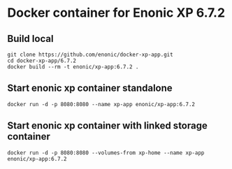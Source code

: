 # Docker container for Enonic XP 6.7.2

## Build local

    git clone https://github.com/enonic/docker-xp-app.git
    cd docker-xp-app/6.7.2
    docker build --rm -t enonic/xp-app:6.7.2 .

## Start enonic xp container standalone

    docker run -d -p 8080:8080 --name xp-app enonic/xp-app:6.7.2

## Start enonic xp container with linked storage container

    docker run -d -p 8080:8080 --volumes-from xp-home --name xp-app enonic/xp-app:6.7.2
